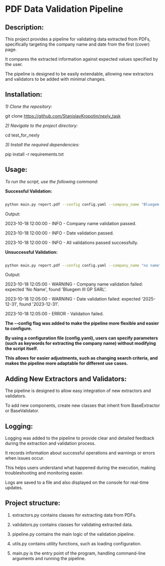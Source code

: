 # PDF Data Validation Pipeline

## Description:

This project provides a pipeline for validating data extracted from PDFs, specifically targeting the company name and date from the first (cover) page. 

It compares the extracted information against expected values specified by the user. 

The pipeline is designed to be easily extendable, allowing new extractors and validators to be added with minimal changes.

## Installation:

*1) Clone the repository:*

git clone https://github.com/StanislavKropotin/nexly_task

*2) Navigate to the project directory:*

cd test_for_nexly

*3) Install the required dependencies:*

pip install -r requirements.txt

## Usage:

*To run the script, use the following command:*

**Successful Validation:**

```bash

python main.py report.pdf --config config.yaml --company_name "Bluegem III GP SARL" --date "2023-12-31"

```

Output:

2023-10-18 12:00:00 - INFO - Company name validation passed.

2023-10-18 12:00:00 - INFO - Date validation passed.

2023-10-18 12:00:00 - INFO - All validations passed successfully.

**Unsuccessful Validation:**

```bash

python main.py report.pdf --config config.yaml --company_name "no name" --date "2025-12-31"

```

Output:

2023-10-18 12:05:00 - WARNING - Company name validation failed: expected 'No Name', found 'Bluegem III GP SARL'.

2023-10-18 12:05:00 - WARNING - Date validation failed: expected '2025-12-31', found '2023-12-31'.

2023-10-18 12:05:00 - ERROR - Validation failed.

**The --config flag was added to make the pipeline more flexible and easier to configure.**

**By using a configuration file (config.yaml), users can specify parameters (such as keywords for extracting the company name) without modifying the script itself.**

**This allows for easier adjustments, such as changing search criteria, and makes the pipeline more adaptable for different use cases.**

## Adding New Extractors and Validators:

The pipeline is designed to allow easy integration of new extractors and validators. 

To add new components, create new classes that inherit from BaseExtractor or BaseValidator.

## Logging:

Logging was added to the pipeline to provide clear and detailed feedback during the extraction and validation process. 

It records information about successful operations and warnings or errors when issues occur. 

This helps users understand what happened during the execution, making troubleshooting and monitoring easier. 

Logs are saved to a file and also displayed on the console for real-time updates.

## Project structure:

1) extractors.py contains classes for extracting data from PDFs.

2) validators.py contains classes for validating extracted data.

3) pipeline.py contains the main logic of the validation pipeline.

4) utils.py contains utility functions, such as loading configuration.

5) main.py is the entry point of the program, handling command-line arguments and running the pipeline.
